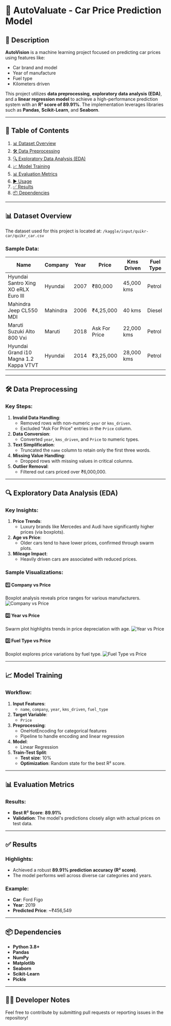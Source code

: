 # 🚗 AutoValuate - Car Price Prediction Model

## 📜 Description
**AutoVision** is a machine learning project focused on predicting car prices using features like:
- Car brand and model
- Year of manufacture
- Fuel type
- Kilometers driven  

This project utilizes **data preprocessing**, **exploratory data analysis (EDA)**, and a **linear regression model** to achieve a high-performance prediction system with an **R² score of 89.91%**. The implementation leverages libraries such as **Pandas**, **Scikit-Learn**, and **Seaborn**.

---

## 📑 Table of Contents
1. [📊 Dataset Overview](#-dataset-overview)
2. [🛠️ Data Preprocessing](#️-data-preprocessing)
3. [🔍 Exploratory Data Analysis (EDA)](#-exploratory-data-analysis-eda)
4. [📈 Model Training](#-model-training)
5. [📊 Evaluation Metrics](#-evaluation-metrics)
6. [▶️ Usage](#️-usage)
7. [✅ Results](#-results)
8. [📦 Dependencies](#-dependencies)

---

## 📊 Dataset Overview

The dataset used for this project is located at:
`/kaggle/input/quikr-car/quikr_car.csv`

### Sample Data:
| Name                                     | Company   | Year | Price          | Kms Driven | Fuel Type |
|------------------------------------------|-----------|------|----------------|------------|-----------|
| Hyundai Santro Xing XO eRLX Euro III     | Hyundai   | 2007 | ₹80,000        | 45,000 kms | Petrol    |
| Mahindra Jeep CL550 MDI                  | Mahindra  | 2006 | ₹4,25,000      | 40 kms     | Diesel    |
| Maruti Suzuki Alto 800 Vxi               | Maruti    | 2018 | Ask For Price  | 22,000 kms | Petrol    |
| Hyundai Grand i10 Magna 1.2 Kappa VTVT   | Hyundai   | 2014 | ₹3,25,000      | 28,000 kms | Petrol    |

---

## 🛠️ Data Preprocessing
### Key Steps:
1. **Invalid Data Handling**:
   - Removed rows with non-numeric `year` or `kms_driven`.
   - Excluded "Ask For Price" entries in the `Price` column.
2. **Data Conversion**:
   - Converted `year`, `kms_driven`, and `Price` to numeric types.
3. **Text Simplification**:
   - Truncated the `name` column to retain only the first three words.
4. **Missing Value Handling**:
   - Dropped rows with missing values in critical columns.
5. **Outlier Removal**:
   - Filtered out cars priced over ₹6,000,000.

---

## 🔍 Exploratory Data Analysis (EDA)
### Key Insights:
1. **Price Trends**:
   - Luxury brands like Mercedes and Audi have significantly higher prices (via boxplots).
2. **Age vs Price**:
   - Older cars tend to have lower prices, confirmed through swarm plots.
3. **Mileage Impact**:
   - Heavily driven cars are associated with reduced prices.

### Sample Visualizations:
#### 1️⃣ **Company vs Price**
Boxplot analysis reveals price ranges for various manufacturers.
![Company vs Price](link_to_image)  

#### 2️⃣ **Year vs Price**
Swarm plot highlights trends in price depreciation with age.
![Year vs Price](link_to_image)  

#### 3️⃣ **Fuel Type vs Price**
Boxplot explores price variations by fuel type.
![Fuel Type vs Price](link_to_image)

---

## 📈 Model Training
### Workflow:
1. **Input Features**:
   - `name`, `company`, `year`, `kms_driven`, `fuel_type`
2. **Target Variable**:
   - `Price`
3. **Preprocessing**:
   - OneHotEncoding for categorical features
   - Pipeline to handle encoding and linear regression
4. **Model**:
   - Linear Regression
5. **Train-Test Split**:
   - **Test size**: 10%
   - **Optimization**: Random state for the best R² score.

---

## 📊 Evaluation Metrics
### Results:
- **Best R² Score**: **89.91%**
- **Validation**: The model's predictions closely align with actual prices on test data.

---

## ✅ Results

### Highlights:
- Achieved a robust **89.91% prediction accuracy (R² score)**.
- The model performs well across diverse car categories and years.

### Example:
- **Car**: Ford Figo  
- **Year**: 2019  
- **Predicted Price**: ~₹456,549  

---

## 📦 Dependencies
- **Python 3.8+**
- **Pandas**
- **NumPy**
- **Matplotlib**
- **Seaborn**
- **Scikit-Learn**
- **Pickle**

---

## 👨‍💻 Developer Notes
Feel free to contribute by submitting pull requests or reporting issues in the repository!
